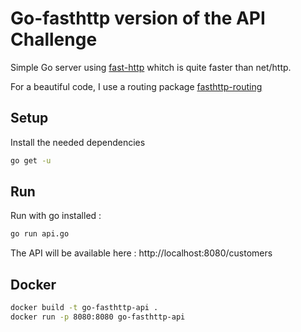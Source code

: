 # Go-fasthttp version of the API Challenge

Simple Go server using [fast-http](https://github.com/valyala/fasthttp/) whitch is quite faster than net/http.

For a beautiful code, I use a routing package [fasthttp-routing](https://github.com/qiangxue/fasthttp-routing)

## Setup

Install the needed dependencies

```sh
go get -u
```

## Run
Run with go installed :

```sh
go run api.go
```

The API will be available here : http://localhost:8080/customers

## Docker

```sh
docker build -t go-fasthttp-api .
docker run -p 8080:8080 go-fasthttp-api
```
